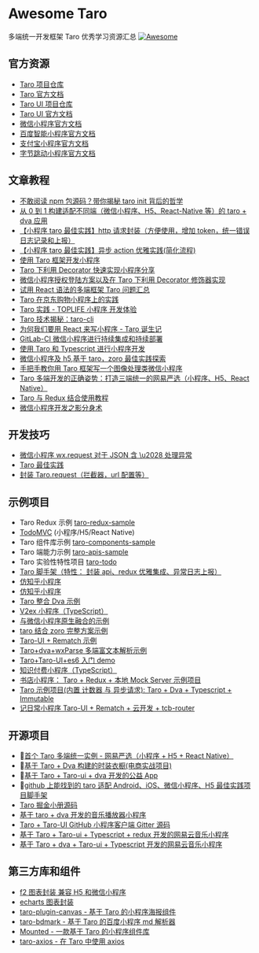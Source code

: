 # Awesome Taro

多端统一开发框架 Taro 优秀学习资源汇总 [![Awesome](https://awesome.re/badge-flat.svg)](https://awesome.re)

## 官方资源

- [Taro 项目仓库](https://github.com/NervJS/taro)
- [Taro 官方文档](http://nervjs.github.io/taro)
- [Taro UI 项目仓库](https://github.com/NervJS/taro-ui)
- [Taro UI 官方文档](https://taro-ui.aotu.io)
- [微信小程序官方文档](https://developers.weixin.qq.com/miniprogram/dev/)
- [百度智能小程序官方文档](https://smartprogram.baidu.com/docs/introduction/register/index.html)
- [支付宝小程序官方文档](https://docs.alipay.com/mini/developer/getting-started)
- [字节跳动小程序官方文档](https://microapp.bytedance.com/)

## 文章教程

- [不敢阅读 npm 包源码？带你揭秘 taro init 背后的哲学](https://juejin.im/post/5c21f4e5f265da61117a54a0)
- [从 0 到 1 构建适配不同端（微信小程序、H5、React-Native 等）的 taro + dva 应用](https://juejin.im/post/5bb1766d5188255c3272cdd0)
- [【小程序 taro 最佳实践】http 请求封装（方便使用，增加 token，统一错误日志记录和上报）](https://segmentfault.com/a/1190000016533592)
- [【小程序 taro 最佳实践】异步 action 优雅实践(简化流程)](https://segmentfault.com/a/1190000016534001)
- [使用 Taro 框架开发小程序](https://juejin.im/post/5ba0a53af265da0ab5037234)
- [Taro 下利用 Decorator 快速实现小程序分享](https://juejin.im/post/5b99da5d5188255c6f1e084e)
- [微信小程序授权登陆方案以及在 Taro 下利用 Decorator 修饰器实现](https://juejin.im/post/5b97a762e51d450e9649a8fd)
- [试用 React 语法的多端框架 Taro 问题汇总](https://segmentfault.com/a/1190000016247153)
- [Taro 在京东购物小程序上的实践](https://juejin.im/entry/5b987859e51d450ea2465ddd)
- [Taro 实践 - TOPLIFE 小程序 开发体验](https://juejin.im/post/5b3b786a6fb9a04f89780a9f)
- [Taro 技术揭秘：taro-cli](https://juejin.im/post/5b3ce041e51d45194832aaf6)
- [为何我们要用 React 来写小程序 - Taro 诞生记](https://juejin.im/post/5b30b476518825749e4a1d91)
- [GitLab-CI 微信小程序进行持续集成和持续部署](https://zacksleo.github.io/2018/04/08/GitLab-CI%E5%BE%AE%E4%BF%A1%E5%B0%8F%E7%A8%8B%E5%BA%8F%E8%BF%9B%E8%A1%8C%E6%8C%81%E7%BB%AD%E9%9B%86%E6%88%90%E5%92%8C%E6%8C%81%E7%BB%AD%E9%83%A8%E7%BD%B2/)
- [使用 Taro 和 Typescript 进行小程序开发](https://zacksleo.github.io/2018/06/16/%E4%BD%BF%E7%94%A8Taro%E5%92%8CTypescript%E8%BF%9B%E8%A1%8C%E5%B0%8F%E7%A8%8B%E5%BA%8F%E5%BC%80%E5%8F%91/)
- [微信小程序及 h5,基于 taro，zoro 最佳实践探索](https://www.jianshu.com/p/7c27dbbc080f)
- [手把手教你用 Taro 框架写一个图像处理类微信小程序](https://juejin.im/post/5c3c8c58f265da611a4813a9)
- [Taro 多端开发的正确姿势：打造三端统一的网易严选（小程序、H5、React Native）](https://juejin.im/post/5c6a151f518825625e4ac830)
- [Taro 与 Redux 结合使用教程](https://github.com/imageslr/taro-library#%E5%BC%95%E5%85%A5-redux)
- [微信小程序开发之影分身术](https://juejin.im/post/5c788d28e51d4560a82be8d2)

## 开发技巧

- [微信小程序 wx.request 对于 JSON 含 \u2028 处理异常](https://segmentfault.com/a/1190000015443614)
- [Taro 最佳实践](https://github.com/js-newbee/taro-best-practices)
- [封装 Taro.request（拦截器，url 配置等）](https://github.com/TigerHee/taro-request)

## 示例项目

- Taro Redux 示例 [taro-redux-sample](https://github.com/NervJS/taro-redux-sample)
- [TodoMVC](https://github.com/NervJS/TodoMVC) (小程序/H5/React Native)
- Taro 组件库示例 [taro-components-sample](https://github.com/NervJS/taro-components-sample)
- Taro 端能力示例 [taro-apis-sample](https://github.com/NervJS/taro-apis-sample)
- Taro 实验性特性项目 [taro-todo](https://github.com/NervJS/taro-todo)
- [Taro 脚手架（特性： 封装 api、redux 优雅集成、异常日志上报）](https://github.com/wsdo/taro-kit.git)
- [仿知乎小程序](https://github.com/NervJS/taro-zhihu-sample)
- [仿知乎小程序](https://github.com/MoonCheung/zhihu-applet)
- [Taro 整合 Dva 示例](https://github.com/zuoge85/taro-dva)
- [V2ex 小程序（TypeScript）](https://github.com/NervJS/taro-v2ex)
- [与微信小程序原生融合的示例](https://github.com/NervJS/taro-sample-weapp)
- [taro 结合 zoro 完整方案示例](https://github.com/FaureWu/ztaro)
- [Taro-UI + Rematch 示例](https://github.com/qwIvan/taro-demo-todolist)
- [Taro+dva+wxParse 多端富文本解析示例](https://github.com/zcSkr/taro-dva-wxParse)
- [Taro+Taro-UI+es6 入门 demo](https://github.com/hyyqcweb/taro-gank)
- [知识付费小程序（TypeScript）](https://github.com/SmallRuralDog/yundocs)
- [书店小程序： Taro + Redux + 本地 Mock Server 示例项目](https://github.com/imageslr/taro-library)
- [Taro 示例项目(内置 计数器 与 异步请求): Taro + Dva + Typescript + Immutable](https://github.com/didilinkin/tarojs-ts-cli)
- [记日常小程序 Taro-UI + Rematch + 云开发 + tcb-router](https://github.com/zhixiaoqiang/taroCloud)

## 开源项目

- 💯[首个 Taro 多端统一实例 - 网易严选（小程序 + H5 + React Native）](https://github.com/js-newbee/taro-yanxuan)
- 💯[基于 Taro + Dva 构建的时装衣橱(电商实战项目)](https://github.com/EasyTuan/taro-msparis)
- 💯[基于 Taro + Taro-ui + dva 开发的公益 App](https://github.com/hugetiny/quit-smoking)
- 💯[github 上能找到的 taro 适配 Android、iOS、微信小程序、H5 最佳实践项目脚手架](https://github.com/bozaigao/Taro-demo)
- [Taro 掘金小册源码](https://github.com/o2team/taro-ebook-source)
- [基于 taro + dva 开发的音乐播放器小程序](https://github.com/huangzhuangjia/taro-music)
- [Taro + Taro-UI GitHub 小程序客户端 Gitter 源码](https://github.com/huangjianke/Gitter)
- [基于 Taro + Taro-ui + Typescript + redux 开发的网易云音乐小程序](https://github.com/lsqy/taro-music)
- [基于 Taro + dva + Taro-ui + Typescript 开发的网易云音乐小程序](https://github.com/abc-club/taro-music-ts)

## 第三方库和组件

- [f2 图表封装 兼容 H5 和微信小程序](https://github.com/xioxin/taro-f2)
- [echarts 图表封装](https://github.com/WsmDyj/echarts-for-taro)
- [taro-plugin-canvas - 基于 Taro 的小程序海报组件](https://github.com/chuyun/taro-plugin-canvas)
- [taro-bdmark - 基于 Taro 的百度小程序 md 解析器](https://github.com/guozimo/taro-bdMark)
- [Mounted - 一款基于 Taro 的小程序组件库](https://github.com/fjc0k/mounted)
- [taro-axios - 在 Taro 中使用 axios](https://github.com/fjc0k/taro-axios)
